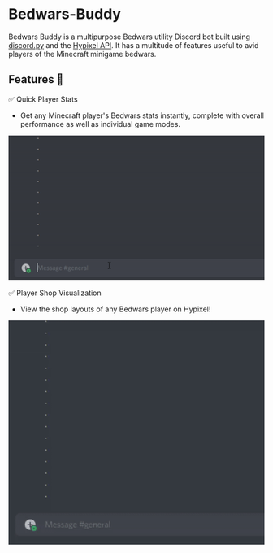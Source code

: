 # Bedwars-Buddy

Bedwars Buddy is a multipurpose Bedwars utility Discord bot built using [discord.py](https://discordpy.readthedocs.io/en/stable/index.html) and the [Hypixel API](https://api.hypixel.net/). It has a multitude of features useful to avid players of the Minecraft minigame bedwars.

## Features 📑

✅ Quick Player Stats
  * Get any Minecraft player's Bedwars stats instantly, complete with overall performance as well as individual game modes.
<p align="center">
  <img src="stat_functionality.gif" alt="animated" />
</p>

✅ Player Shop Visualization
  * View the shop layouts of any Bedwars player on Hypixel!
<p align="center">
  <img src="shop_functionality.gif" alt="animated" />
</p>
